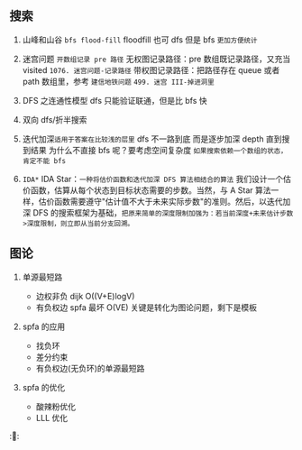 ## 搜索

1. 山峰和山谷 `bfs flood-fill`
   floodfill 也可 dfs 但是 bfs `更加方便统计`
2. 迷宫问题 `开数组记录 pre 路径`
   无权图记录路径：pre 数组既记录路径，又充当 visited
   `1076. 迷宫问题-记录路径`
   带权图记录路径：把路径存在 queue 或者 path 数组里，参考
   `建信地铁问题`
   `499. 迷宫 III-掉进洞里`

3. DFS 之连通性模型
   dfs 只能验证联通，但是比 bfs 快

4. 双向 dfs/折半搜索

5. 迭代加深`适用于答案在比较浅的层里`
   dfs 不一路到底 而是逐步加深 depth 直到搜到结果
   为什么不直接 bfs 呢？要考虑空间复杂度
   `如果搜索依赖一个数组的状态，肯定不能 bfs`
6. `IDA*`
   IDA Star：`一种将估价函数和迭代加深 DFS 算法相结合的算法`
   我们设计一个估价函数，估算从每个状态到目标状态需要的步数。当然，与 A Star 算法一样，估价函数需要遵守"估计值不大于未来实际步数"的准则。然后，以迭代加深 DFS 的搜索框架为基础，`把原来简单的深度限制加强为：若当前深度+未来估计步数>深度限制，则立即从当前分支回溯。`

## 图论

1. 单源最短路

   - 边权非负 dijk O((V+E)logV)
   - 有负权边 spfa 最坏 O(VE)
     关键是转化为图论问题，剩下是模板

2. spfa 的应用

   - 找负环
   - 差分约束
   - 有负权边(无负环)的单源最短路

3. spfa 的优化
   - 酸辣粉优化
   - LLL 优化

::bug::
